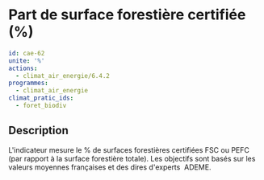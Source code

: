 # Part de surface forestière certifiée (%)
```yaml
id: cae-62
unite: '%'
actions:
  - climat_air_energie/6.4.2
programmes:
  - climat_air_energie
climat_pratic_ids:
  - foret_biodiv
```
## Description
L'indicateur mesure le % de surfaces forestières certifiées FSC ou PEFC (par rapport à la surface forestière totale). Les objectifs sont basés sur les valeurs moyennes françaises et des dires d'experts  ADEME.





